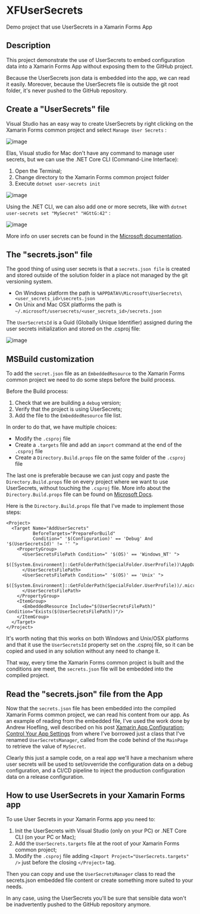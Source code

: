 # XFUserSecrets
Demo project that use UserSecrets in a Xamarin Forms App

## Description
This project demonstrate the use of UserSecrets to embed configuration data into a Xamarin Forms App without exposing them to the GitHub project.

Because the UserSecrets json data is embedded into the app, we can read it easily.
Moreover, because the UserSecrets file is outside the git root folder, it's never pushed to the GitHub repository.

## Create a "UserSecrets" file
Visual Studio has an easy way to create UserSecrets by right clicking on the Xamarin Forms common project and select `Manage User Secrets` :

![image](https://user-images.githubusercontent.com/139274/83561767-ae486680-a518-11ea-8026-ad88f2626287.png)

Elas, Visual studio for Mac don't have any command to manage user secrets, but we can use the .NET Core CLI (Command-Line Interface):
1) Open the Terminal;
2) Change directory to the Xamarin Forms common project folder
3) Execute `dotnet user-secrets init`

![image](https://user-images.githubusercontent.com/139274/83564726-7db6fb80-a51d-11ea-8c86-15da347bd0b3.png)

Using the .NET CLI, we can also add one or more secrets, like with `dotnet user-secrets set "MySecret" "HGttG:42"` :

![image](https://user-images.githubusercontent.com/139274/83570046-b0fd8880-a525-11ea-8c98-faae91840fdc.png)

More info on user secrets can be found in the [Microsoft documentation](https://docs.microsoft.com/en-us/aspnet/core/security/app-secrets?view=aspnetcore-3.1).

## The "secrets.json" file

The good thing of using user secrets is that a `secrets.json file` is created and stored outside of the solution folder in a place not managed by the git versioning system.
- On Windows platform the path is `%APPDATA%\Microsoft\UserSecrets\<user_secrets_id>\secrets.json`
- On Unix and Mac OSX platforms the path is `~/.microsoft/usersecrets/<user_secrets_id>/secrets.json`

The `UserSecretsId` is a Guid (Globally Unique Identifier) assigned during the user secrets initialization and stored on the .csproj file:

![image](https://user-images.githubusercontent.com/139274/83566339-236b6a00-a520-11ea-855a-d0648e953b80.png)

## MSBuild customization

To add the `secret.json` file as an `EmbeddedResource` to the Xamarin Forms common project we need to do some steps before the build process.

Before the Build process:
1) Check that we are building a `debug` version;
2) Verify that the project is using UserSecrets;
3) Add the file to the `EmbeddedResource` file list.

In order to do that, we have multiple choices:

- Modify the `.csproj` file
- Create a `.targets` file and add an `import` command at the end of the `.csproj` file
- Create a `Directory.Build.props` file on the same folder of the `.csproj` file

The last one is preferable because we can just copy and paste the `Directory.Build.props` file on every project where we want to use UserSecrets, without touching the `.csproj` file. More info about the `Directory.Build.props` file can be found on [Microsoft Docs](https://docs.microsoft.com/en-us/visualstudio/msbuild/customize-your-build).

Here is the `Directory.Build.props` file that I've made to implement those steps:

```
<Project>
  <Target Name="AddUserSecrets"
          BeforeTargets="PrepareForBuild"
          Condition=" '$(Configuration)' == 'Debug' And '$(UserSecretsId)' != '' ">
    <PropertyGroup>
      <UserSecretsFilePath Condition=" '$(OS)' == 'Windows_NT' ">
        $([System.Environment]::GetFolderPath(SpecialFolder.UserProfile))\AppData\Roaming\Microsoft\UserSecrets\$(UserSecretsId)\secrets.json
      </UserSecretsFilePath>   
      <UserSecretsFilePath Condition=" '$(OS)' == 'Unix' ">
        $([System.Environment]::GetFolderPath(SpecialFolder.UserProfile))/.microsoft/usersecrets/$(UserSecretsId)/secrets.json
      </UserSecretsFilePath>
    </PropertyGroup>
    <ItemGroup>
      <EmbeddedResource Include="$(UserSecretsFilePath)" Condition="Exists($(UserSecretsFilePath))"/>
    </ItemGroup>
  </Target>
</Project>
```

It's worth noting that this works on both Windows and Unix/OSX platforms and that it use the `UserSecretsId` property set on the .csproj file, so it can be copied and used in any solution without any need to change it.

That way, every time the Xamarin Forms common project is built and the conditions are meet, the `secrets.json` file will be embedded into the compiled project.

## Read the "secrets.json" file from the App
Now that the `secrets.json` file has been embedded into the compiled Xamarin Forms common project, we can read his content from our app. As an example of reading from the embedded file, I've used the work done by Andrew Hoefling, well described on his post [Xamarin App Configuration: Control Your App Settings](https://www.andrewhoefling.com/Blog/Post/xamarin-app-configuration-control-your-app-settings) from where I've borrowed just a class that I've renamed `UserSecretsManager`, called from the code behind of the `MainPage` to retrieve the value of `MySecret`.

Clearly this just a sample code, on a real app we'll have a mechanism where user secrets will be used to set/ovverride the configuration data on a debug configuration, and a CI/CD pipeline to inject the production configuration data on a release configuration.

## How to use UserSecrets in your Xamarin Forms app

To use User Secrets in your Xamarin Forms app you need to:

1) Init the UserSecrets with Visual Studio (only on your PC) or .NET Core CLI (on your PC or Mac);
2) Add the `UserSecrets.targets` file at the root of your Xamarin Forms common project;
3) Modify the `.csproj` file adding `<Import Project="UserSecrets.targets" />` just before the closing `</Project>` tag.

Then you can copy and use the `UserSecretsManager` class to read the secrets.json embedded file content or create something more suited to your needs.

In any case, using the UserSecrets you'll be sure that sensible data won't be inadvertently pushed to the GitHub repository anymore.
